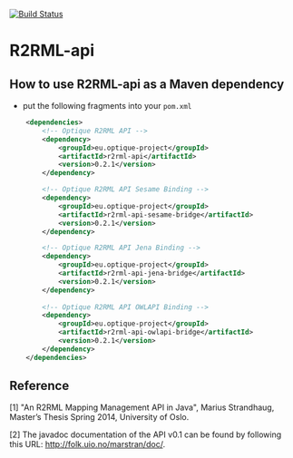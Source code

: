 [![Build Status](https://travis-ci.org/R2RML-api/R2RML-api.svg)](https://travis-ci.org/R2RML-api)



R2RML-api
=========

## How to use R2RML-api as a Maven dependency

* put the following fragments into your `pom.xml`

```xml        
    <dependencies>
		<!-- Optique R2RML API -->
		<dependency>
			<groupId>eu.optique-project</groupId>
			<artifactId>r2rml-api</artifactId>
			<version>0.2.1</version>
		</dependency>

        <!-- Optique R2RML API Sesame Binding -->
		<dependency>
			<groupId>eu.optique-project</groupId>
			<artifactId>r2rml-api-sesame-bridge</artifactId>
			<version>0.2.1</version>
		</dependency>

        <!-- Optique R2RML API Jena Binding -->
        <dependency>
			<groupId>eu.optique-project</groupId>
			<artifactId>r2rml-api-jena-bridge</artifactId>
			<version>0.2.1</version>
		</dependency>
		
		<!-- Optique R2RML API OWLAPI Binding -->
		<dependency>
        	<groupId>eu.optique-project</groupId>
       		<artifactId>r2rml-api-owlapi-bridge</artifactId>
   			<version>0.2.1</version>
        </dependency>
	</dependencies>
```

## Reference

[1] "An R2RML Mapping Management API in Java", Marius Strandhaug, Master’s Thesis Spring 2014, University of Oslo.

[2] The javadoc documentation of the API v0.1 can be found by following this URL: http://folk.uio.no/marstran/doc/.

